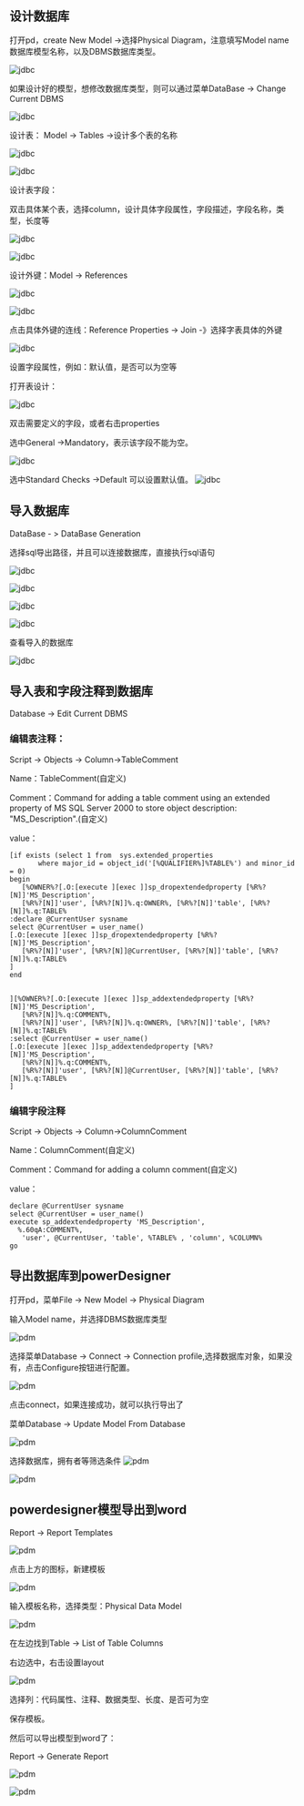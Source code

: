 ## 设计数据库

打开pd，create New Model ->选择Physical Diagram，注意填写Model name数据库模型名称，以及DBMS数据库类型。

![jdbc](https://github.com/liuyanliang2015/BertNote/blob/master/pics/pd-1.png)


如果设计好的模型，想修改数据库类型，则可以通过菜单DataBase -> Change Current DBMS

![jdbc](https://github.com/liuyanliang2015/BertNote/blob/master/pics/pd-2.png)


设计表： Model -> Tables ->设计多个表的名称

![jdbc](https://github.com/liuyanliang2015/BertNote/blob/master/pics/pd-3.png)


![jdbc](https://github.com/liuyanliang2015/BertNote/blob/master/pics/pd-4.png)

设计表字段：

双击具体某个表，选择column，设计具体字段属性，字段描述，字段名称，类型，长度等

![jdbc](https://github.com/liuyanliang2015/BertNote/blob/master/pics/pd-5.png)

![jdbc](https://github.com/liuyanliang2015/BertNote/blob/master/pics/pd-6.png)


设计外键：Model -> References

![jdbc](https://github.com/liuyanliang2015/BertNote/blob/master/pics/pd-7.png)

![jdbc](https://github.com/liuyanliang2015/BertNote/blob/master/pics/pd-8.png)

点击具体外键的连线：Reference Properties -> Join -》选择字表具体的外键

![jdbc](https://github.com/liuyanliang2015/BertNote/blob/master/pics/pd-9.png)



设置字段属性，例如：默认值，是否可以为空等

打开表设计：

![jdbc](https://github.com/liuyanliang2015/BertNote/blob/master/pics/pd-15.png)

双击需要定义的字段，或者右击properties

选中General ->Mandatory，表示该字段不能为空。

![jdbc](https://github.com/liuyanliang2015/BertNote/blob/master/pics/pd-16.png)

选中Standard Checks ->Default 可以设置默认值。
![jdbc](https://github.com/liuyanliang2015/BertNote/blob/master/pics/pd-17.png)



## 导入数据库

DataBase - > DataBase Generation

选择sql导出路径，并且可以连接数据库，直接执行sql语句

![jdbc](https://github.com/liuyanliang2015/BertNote/blob/master/pics/pd-10.png)

![jdbc](https://github.com/liuyanliang2015/BertNote/blob/master/pics/pd-11.png)

![jdbc](https://github.com/liuyanliang2015/BertNote/blob/master/pics/pd-12.png)

![jdbc](https://github.com/liuyanliang2015/BertNote/blob/master/pics/pd-13.png)

查看导入的数据库

![jdbc](https://github.com/liuyanliang2015/BertNote/blob/master/pics/pd-14.png)

## 导入表和字段注释到数据库

Database -> Edit Current DBMS

### 编辑表注释：

Script -> Objects -> Column->TableComment

Name：TableComment(自定义)


Comment：Command for adding a table comment using an extended property of MS SQL Server 2000 to store object description: "MS_Description".(自定义)

value：

    [if exists (select 1 from  sys.extended_properties
           where major_id = object_id('[%QUALIFIER%]%TABLE%') and minor_id = 0)
	begin 
	   [%OWNER%?[.O:[execute ][exec ]]sp_dropextendedproperty [%R%?[N]]'MS_Description',  
	   [%R%?[N]]'user', [%R%?[N]]%.q:OWNER%, [%R%?[N]]'table', [%R%?[N]]%.q:TABLE% 
	:declare @CurrentUser sysname 
	select @CurrentUser = user_name() 
	[.O:[execute ][exec ]]sp_dropextendedproperty [%R%?[N]]'MS_Description',  
	   [%R%?[N]]'user', [%R%?[N]]@CurrentUser, [%R%?[N]]'table', [%R%?[N]]%.q:TABLE% 
	] 
	end 
	
	
	][%OWNER%?[.O:[execute ][exec ]]sp_addextendedproperty [%R%?[N]]'MS_Description',  
	   [%R%?[N]]%.q:COMMENT%, 
	   [%R%?[N]]'user', [%R%?[N]]%.q:OWNER%, [%R%?[N]]'table', [%R%?[N]]%.q:TABLE% 
	:select @CurrentUser = user_name() 
	[.O:[execute ][exec ]]sp_addextendedproperty [%R%?[N]]'MS_Description',  
	   [%R%?[N]]%.q:COMMENT%, 
	   [%R%?[N]]'user', [%R%?[N]]@CurrentUser, [%R%?[N]]'table', [%R%?[N]]%.q:TABLE% 
	] 
	
### 编辑字段注释

Script -> Objects -> Column->ColumnComment

Name：ColumnComment(自定义)

Comment：Command for adding a column comment(自定义)

value：

    declare @CurrentUser sysname
	select @CurrentUser = user_name()
	execute sp_addextendedproperty 'MS_Description', 
	  %.60qA:COMMENT%,
	   'user', @CurrentUser, 'table', %TABLE% , 'column', %COLUMN% 
	go



## 导出数据库到powerDesigner

打开pd，菜单File -> New Model -> Physical Diagram

输入Model name，并选择DBMS数据库类型

![pdm](https://github.com/liuyanliang2015/BertNote/blob/master/pics/pdm.png)


选择菜单Database -> Connect -> Connection profile,选择数据库对象，如果没有，点击Configure按钮进行配置。

![pdm](https://github.com/liuyanliang2015/BertNote/blob/master/pics/pdm-2.png)

点击connect，如果连接成功，就可以执行导出了

菜单Database -> Update Model From Database

![pdm](https://github.com/liuyanliang2015/BertNote/blob/master/pics/pdm-3.png)


选择数据库，拥有者等筛选条件
![pdm](https://github.com/liuyanliang2015/BertNote/blob/master/pics/pdm-4.png)


![pdm](https://github.com/liuyanliang2015/BertNote/blob/master/pics/pdm-5.png)


## powerdesigner模型导出到word

Report -> Report Templates


![pdm](https://github.com/liuyanliang2015/BertNote/blob/master/pics/pd-18.png)

点击上方的图标，新建模板

![pdm](https://github.com/liuyanliang2015/BertNote/blob/master/pics/pd-19.png)

输入模板名称，选择类型：Physical Data Model

![pdm](https://github.com/liuyanliang2015/BertNote/blob/master/pics/pd-20.png)

在左边找到Table -> List of Table Columns

右边选中，右击设置layout

![pdm](https://github.com/liuyanliang2015/BertNote/blob/master/pics/pd-21.png)

选择列：代码属性、注释、数据类型、长度、是否可为空

保存模板。


然后可以导出模型到word了：

Report -> Generate Report 

![pdm](https://github.com/liuyanliang2015/BertNote/blob/master/pics/pd-22.png)


![pdm](https://github.com/liuyanliang2015/BertNote/blob/master/pics/pd-23.png)






